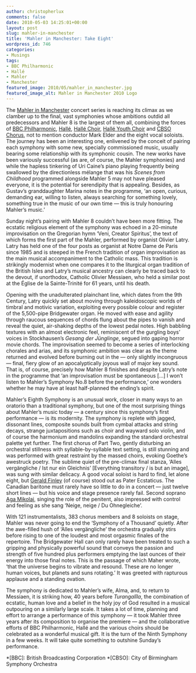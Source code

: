 ```yaml
---
author: christopherlux
comments: false
date: 2010-05-03 14:25:01+00:00
layout: post
slug: mahler-in-manchester
title: 'Mahler in Manchester: Take Eight'
wordpress_id: 746
categories:
- Musings
tags:
- BBC Philharmonic
- Hallé
- Mahler
- Manchester
featured_image: 2010/05/mahler_in_manchester.jpg
featured_image_alt: Mahler in Manchester 2010 Logo
---
```


The [Mahler in Manchester](http://www.bridgewater-hall.co.uk/content/WhatsOn/MahlerFestival.aspx) concert series is reaching its climax as we clamber up to the final, vast symphonies whose ambitions outdid all predecessors and Mahler 8 is the largest of them all, combining the forces of [BBC Philharmonic](http://www.bbc.co.uk/orchestras/philharmonic/), [Hallé](http://www.halle.co.uk/), [Hallé Choir](http://www.halle.co.uk/publishedSite/choirdiscover.asp), [Hallé Youth Choir](http://www.halle.co.uk/publishedSite/hyohycdiscover.asp#hyc) and [CBSO Chorus](http://www.cbso.co.uk/?page=performers/cbsochorus.html), not to mention conductor Mark Elder and the eight vocal soloists. The journey has been an interesting one, enlivened by the conceit of pairing each symphony with some new, specially commissioned music, usually bearing some relationship with its symphonic cousin. The new works have been variously successful (as are, of course, the Mahler symphonies) and while the hapless tinkering of Uri Caine’s piano playing frequently being swallowed by the directionless mélange that was his _Scenes from Childhood_ programmed alongside Mahler 5 may not have pleased everyone, it is the potential for serendipity that is appealing. Besides, as Gustav’s granddaughter Marina notes in the programme, ‘an open, curious, demanding ear, willing to listen, always searching for something lovely, something true in the music of our own time — this is truly honouring Mahler’s music.’

Sunday night’s pairing with Mahler 8 couldn’t have been more fitting. The ecstatic religious element of the symphony was echoed in a 20-minute improvisation on the Gregorian hymn ‘Veni, Creator Spiritus’, the text of which forms the first part of the Mahler, performed by organist Olivier Latry. Latry has held one of the four posts as organist at Notre Dame de Paris since 1985 and is steeped in the French tradition of organ improvisation as the main musical accompaniment to the Catholic mass. This tradition is strikingly modernist when one compares it to the liturgical organ tradition of the British Isles and Latry’s musical ancestry can clearly be traced back to the devout, if unorthodox, Catholic Olivier Messiaen, who held a similar post at the Église de la Sainte-Trinité for 61 years, until his death.<!-- more -->

Opening with the unadulterated plainchant line, which dates from the 9th Century, Latry quickly set about moving through kaleidoscopic worlds of timbral and motivic variation, exploiting every possible colour and register of the 5,500-pipe Bridgewater organ. He moved with ease and agility through raucous sequences of chords flung about the pipes to vanish and reveal the quiet, air-shaking depths of the lowest pedal notes. High babbling textures with an almost electronic feel, reminiscent of the gurgling boys’ voices in Stockhausen’s _Gesang der Jünglinge_, segued into gaping horror movie chords. The improvisation seemed to become a series of interlocking chorales and arias, and its symphonic ambition was clear as the theme returned and evolved before burning out in the — only slightly incongruous — final, fiery glow of an apocalyptically joyous wall of major key sound. That is, of course, precisely how Mahler 8 finishes and despite Latry’s note in the programme that ‘an improvisation must be spontaneous […] I won’t listen to Mahler’s Symphony No.8 before the performance,’ one wonders whether he may have at least half-planned the ending’s spirit.

Mahler’s Eighth Symphony is an unusual work, closer in many ways to an oratorio than a traditional symphony, but one of the most surprising things about Mahler’s music today — a century since this symphony’s first performance — is its modernity. The symphony is replete with jagged, dissonant lines, composite sounds built from cymbal attacks and string decays, strange juxtapositions such as choir and wayward solo violin, and of course the harmonium and mandolins expanding the standard orchestral palette yet further. The first chorus of Part Two, gently disturbing an orchestral stillness with syllable-by-syllable text setting, is still stunning and was performed with great restraint by the massed choirs, evoking Goethe’s awestruck poetry. The sublime quiet of the pre-climax final stanza, ‘Alles vergängliche / Ist nur ein Gleichnis’ [Everything transitory / is but an image], was sung with similar delicacy. A good vocal soloist is hard to find, let alone eight, but [Gerald Finley](http://www.geraldfinley.com/) (of course) stood out as Pater Ecstaticus. The Canadian baritone must rarely have so little to do in a concert — just twelve short lines — but his voice and stage presence rarely fail. Second soprano [Aga Mikolaj](http://www.mikolaj.name/), singing the role of the penitent, also impressed with control and feeling as she sang ‘Neige, neige / Du Ohnegleiche’.

With 121 instrumentalists, 383 chorus members and 8 soloists on stage, Mahler was never going to end the ‘Symphony of a Thousand’ quietly. After the awe-filled hush of ‘Alles vergängliche’ the orchestra gradually stirs before rising to one of the loudest and most orgasmic finales of the repertoire. The Bridgewater Hall can only rarely have been treated to such a gripping and physically powerful sound that conveys the passion and strength of five hundred plus performers emptying the last ounces of their energy into those final notes. This is the passage of which Maher wrote, ‘that the universe begins to vibrate and resound. These are no longer human voices, but planets and suns rotating.’ It was greeted with rapturous applause and a standing ovation.

The symphony is dedicated to Mahler’s wife, Alma, and, to return to Messiaen, it is striking how, 40 years before _Turangalîla_, the combination of ecstatic, human love and a belief in the holy joy of God resulted in a musical outpouring on a similarly large scale. It takes a lot of time, planning and effort to arrange a performance of this symphony — it took Mahler three years after its composition to organise the premiere — and the collaborative efforts of BBC Philharmonic, Hallé and the various choirs should be celebrated as a wonderful musical gift. It is the turn of the Ninth Symphony in a few weeks. It will take quite something to outshine Sunday’s performance.

  *[BBC]: British Broadcasting Corporation
  *[CBSO]: City of Birmingham Symphony Orchestra

